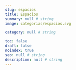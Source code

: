 ```yaml
---
slug: espacios
title: Espacios
summary: null # string
image: categorias/espacios.svg

category: null # string

toc: false
draft: false
noindex: true
seo: null # string
description: null # string
---
```

